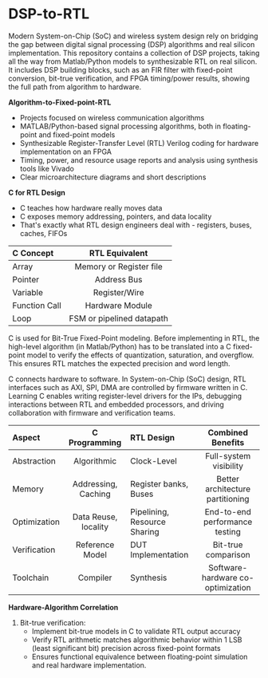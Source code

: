 # DSP-to-RTL
Modern System-on-Chip (SoC) and wireless system design rely on bridging the gap between digital signal processing (DSP) algorithms and real silicon implementation. This repository contains a collection of DSP projects, taking all the way from Matlab/Python models to synthesizable RTL on real silicon. It includes DSP building blocks, such as an FIR filter with fixed-point conversion, bit-true verification, and FPGA timing/power results, showing the full path from algorithm to hardware.

**Algorithm-to-Fixed-point-RTL** 
- Projects focused on wireless communication algorithms
- MATLAB/Python-based signal processing algorithms, both in floating-point and fixed-point models
- Synthesizable Register-Transfer Level (RTL) Verilog coding for hardware implementation on an FPGA
- Timing, power, and resource usage reports and analysis using synthesis tools like Vivado
- Clear microarchitecture diagrams and short descriptions

**C for RTL Design** 
- C teaches how hardware really moves data
- C exposes memory addressing, pointers, and data locality
- That's exactly what RTL design engineers deal with - registers, buses, caches, FIFOs 

| C Concept | RTL Equivalent |
| :------ | :---------: |
| Array | Memory or Register file |
| Pointer | Address Bus|
| Variable | Register/Wire |
| Function Call | Hardware Module |
| Loop | FSM or pipelined datapath |

C is used for Bit-True Fixed-Point modeling. Before implementing in RTL, the high-level algorithm (in Matlab/Python) has to be translated into a C fixed-point model to verify the effects of quantization, saturation, and overgflow. This ensures RTL matches the expected precision and word length. 

C connects hardware to software. In System-on-Chip (SoC) design, RTL interfaces such as AXI, SPI, DMA are controlled by firmware written in C. 
Learning C enables writing register-level drivers for the IPs, debugging interactions between RTL and embedded processors, and driving collaboration with firmware and verification teams.

| Aspect | C Programming| RTL Design | Combined Benefits |
| :------ | :---------: | :------ | :---------: |
| Abstraction | Algorithmic | Clock-Level | Full-system visibility |
| Memory | Addressing, Caching | Register banks, Buses | Better architecture partitioning |
| Optimization | Data Reuse, locality | Pipelining, Resource Sharing | End-to-end performance testing |
| Verification | Reference Model | DUT Implementation | Bit-true comparison|
| Toolchain | Compiler | Synthesis | Software-hardware co-optimization |

**Hardware-Algorithm Correlation**
1. Bit-true verification:
   - Implement bit-true models in C to validate RTL output accuracy
   - Verify RTL arithmetic matches algorithmic behavior within 1 LSB (least significant bit) precision across fixed-point formats
   - Ensures functional equivalence between floating-point simulation and real hardware implementation.

